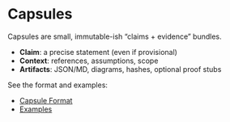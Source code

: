 # Capsules

Capsules are small, immutable-ish “claims + evidence” bundles.

- **Claim**: a precise statement (even if provisional)
- **Context**: references, assumptions, scope
- **Artifacts**: JSON/MD, diagrams, hashes, optional proof stubs

See the format and examples:
- [Capsule Format](capsules_format.md)
- [Examples](capsules_examples.md)
